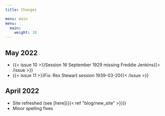 ```yaml
---
title: Changes

menu: main
menu:
  main:
    weight: 10
---
```


## May 2022
* {{< issue 10 >}}Session 16 September 1929 missing Freddie Jenkins{{< /issue >}}
* {{< issue 11 >}}Fix: Rex Stewart session 1939-03-20{{< /issue >}}

## April 2022
* Site refreshed (see [here]({{< ref "blog/new_site" >}}))
* Minor spelling fixes
